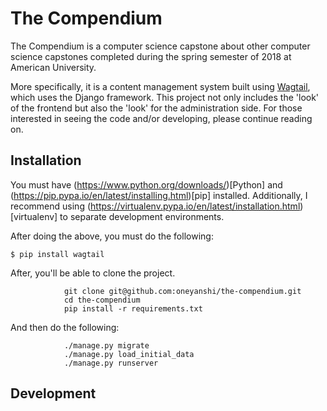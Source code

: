 The Compendium 
============================== 
The Compendium is a computer science capstone about other computer science capstones completed during the spring semester of 2018 at American University. 

More specifically, it is a content management system built using [Wagtail](https://wagtail.io/), which uses the Django framework. This project not only includes the 'look' of the frontend but also the 'look' for the administration side. For those interested in seeing the code and/or developing, please continue reading on. 

## Installation

You must have (https://www.python.org/downloads/)[Python] and (https://pip.pypa.io/en/latest/installing.html)[pip] installed. Additionally, I recommend using (https://virtualenv.pypa.io/en/latest/installation.html)[virtualenv] to separate development environments.   

After doing the above, you must do the following: 

```$ pip install wagtail ``` 

After, you'll be able to clone the project. 

                git clone git@github.com:oneyanshi/the-compendium.git
                cd the-compendium
                pip install -r requirements.txt 

And then do the following: 

                ./manage.py migrate 
                ./manage.py load_initial_data 
                ./manage.py runserver 

## Development  